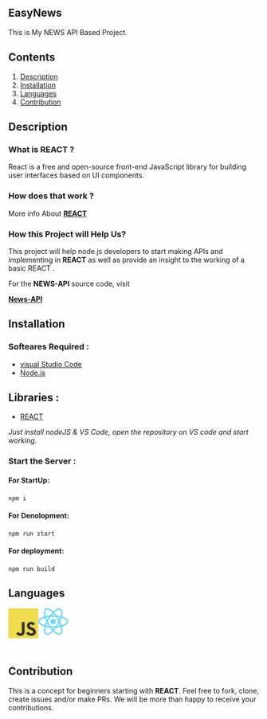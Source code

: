 ## **EasyNews**
This is My NEWS API Based Project.


## **Contents**
1. [Description](#description)
0. [Installation](#installation)
0. [Languages](#languages)
0. [Contribution](#contribution)



## **Description**

### **What is REACT ?**
React is a free and open-source front-end JavaScript library for building user interfaces based on UI components.


### **How does that work ?**
 More info About [**REACT**](https://reactjs.org/docs/getting-started.html) 





### How this Project will Help Us?
This project will help node.js developers to start making APIs and implementing in **REACT** as well as provide an insight to the working of a basic REACT .

For the **NEWS-API** source code, visit 

[**News-API**](https://newsapi.org/)

## **Installation**
   ### Softeares Required :
   * [visual Studio Code](https://code.visualstudio.com/download)
   * [Node.js](https://nodejs.org/en/)

## **Libraries :**
 
 * [REACT](https://reactjs.org/docs/getting-started.html)

_Just install nodeJS & VS Code, open the repository on VS code and start working._

### Start the Server :
#### For StartUp:
```
npm i
```
#### For Denolopment:
```
npm run start
```
#### For deployment:
```
npm run build
```


## **Languages**

<img align="left" alt="JS" width="60px" src="https://raw.githubusercontent.com/github/explore/80688e429a7d4ef2fca1e82350fe8e3517d3494d/topics/javascript/javascript.png" />

<img align="left" alt="REACT" width="60px" src="data:image/svg+xml;base64,PHN2ZyB4bWxucz0iaHR0cDovL3d3dy53My5vcmcvMjAwMC9zdmciIHZpZXdCb3g9Ii0xMS41IC0xMC4yMzE3NCAyMyAyMC40NjM0OCI+CiAgPHRpdGxlPlJlYWN0IExvZ288L3RpdGxlPgogIDxjaXJjbGUgY3g9IjAiIGN5PSIwIiByPSIyLjA1IiBmaWxsPSIjNjFkYWZiIi8+CiAgPGcgc3Ryb2tlPSIjNjFkYWZiIiBzdHJva2Utd2lkdGg9IjEiIGZpbGw9Im5vbmUiPgogICAgPGVsbGlwc2Ugcng9IjExIiByeT0iNC4yIi8+CiAgICA8ZWxsaXBzZSByeD0iMTEiIHJ5PSI0LjIiIHRyYW5zZm9ybT0icm90YXRlKDYwKSIvPgogICAgPGVsbGlwc2Ugcng9IjExIiByeT0iNC4yIiB0cmFuc2Zvcm09InJvdGF0ZSgxMjApIi8+CiAgPC9nPgo8L3N2Zz4K" />
<br>
<br>
<br>
<br>
<br>

## **Contribution**
This is a concept for beginners starting with **REACT**. Feel free to fork, clone, create issues and/or make PRs. We will be more than happy to receive your contributions.









